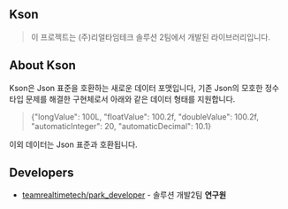 ## Kson
> 이 프로젝트는 (주)리얼타임테크 솔루션 2팀에서 개발된 라이브러리입니다.

## About Kson
Kson은 Json 표준을 호환하는 새로운 데이터 포맷입니다, 기존 Json의 모호한 정수 타입 문제를 해결한 구현체로서 아래와 같은 데이터 형태를 지원합니다.
>{"longValue": 100L, "floatValue": 100.2f, "doubleValue": 100.2f, "automaticInteger": 20, "automaticDecimal": 10.1}

이외 데이터는 Json 표준과 호환됩니다.

## Developers
- [teamrealtimetech/park_developer](https://bitbucket.org/park_developer/) - 솔루션 개발2팀 **연구원**

